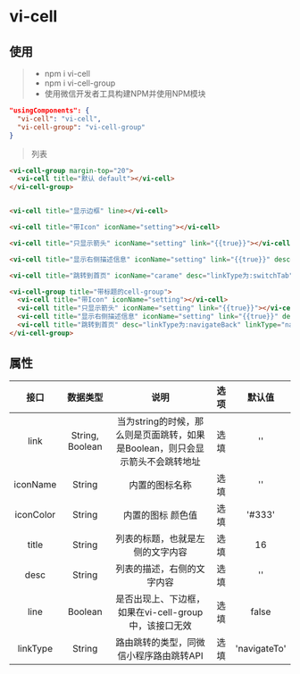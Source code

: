 # vi-cell

## 使用

> * npm i vi-cell
> * npm i vi-cell-group
> * 使用微信开发者工具构建NPM并使用NPM模块


```json
"usingComponents": {
  "vi-cell": "vi-cell",
  "vi-cell-group": "vi-cell-group"
}
```

> 列表

```HTML
<vi-cell-group margin-top="20"> 
  <vi-cell title="默认 default"></vi-cell>
</vi-cell-group>


<vi-cell title="显示边框" line></vi-cell>

<vi-cell title="带Icon" iconName="setting"></vi-cell>

<vi-cell title="只显示箭头" iconName="setting" link="{{true}}"></vi-cell>

<vi-cell title="显示右侧描述信息" iconName="setting" link="{{true}}" desc="我是描述..."></vi-cell>

<vi-cell title="跳转到首页" iconName="carame" desc="linkType为:switchTab" linkType="switchTab" link="/pages/index/index"></vi-cell>

<vi-cell-group title="带标题的cell-group">
  <vi-cell title="带Icon" iconName="setting"></vi-cell>
  <vi-cell title="只显示箭头" iconName="setting" link="{{true}}"></vi-cell>
  <vi-cell title="显示右侧描述信息" iconName="setting" link="{{true}}" desc="我是描述..."></vi-cell>
  <vi-cell title="跳转到首页" desc="linkType为:navigateBack" linkType="navigateBack" iconName="carame" link="/pages/index/index"></vi-cell>
</vi-cell-group>
```

## 属性

| 接口 | 数据类型 | 说明 | 选项 | 默认值 |
| :--: | :--: | :--: | :--: | :--: |
| link | String, Boolean | 当为string的时候，那么则是页面跳转，如果是Boolean，则只会显示箭头不会跳转地址 | 选填 | '' |
| iconName | String | 内置的图标名称 | 选填 | '' |
| iconColor | String | 内置的图标 颜色值 | 选填 | '#333' |
| title | String | 列表的标题，也就是左侧的文字内容 | 选填 | 16 |
| desc | String | 列表的描述，右侧的文字内容 | 选填 | '' |
| line | Boolean | 是否出现上、下边框，如果在vi-cell-group中，该接口无效 | 选填 | false |
| linkType | String | 路由跳转的类型，同微信小程序路由跳转API | 选填 | 'navigateTo' |